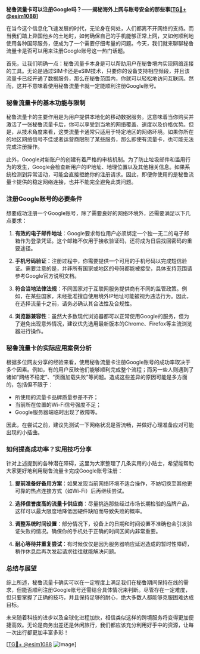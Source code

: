 **秘鲁流量卡可以注册Google吗？——揭秘海外上网与账号安全的那些事[[TG💪+ @esim1088](https://t.me/s/esim1088)]**

在当今这个信息化飞速发展的时代，无论身在何处，人们都离不开网络的支持。而当我们踏上异国他乡的土地时，如何确保自己的手机能够正常上网，又如何顺利地使用各种国际服务，便成为了一个需要仔细考量的问题。今天，我们就来聊聊秘鲁流量卡是否可以用来注册Google账号这一热门话题。

首先，让我们明确一点：秘鲁流量卡本身是可以帮助用户在秘鲁境内实现网络连接的工具。无论是通过SIM卡还是eSIM技术，只要你的设备支持相应频段，并且该流量卡已经开通了数据服务，那么在秘鲁范围内，你就可以轻松地访问互联网。然而，这并不意味着使用秘鲁流量卡就一定能顺利注册Google账号。

### **秘鲁流量卡的基本功能与限制**

秘鲁流量卡的主要作用是为用户提供本地化的移动数据服务。这意味着当你购买并激活了一张秘鲁流量卡后，你可以享受到当地的网络覆盖、速度以及价格优势。但是，从技术角度来看，这类流量卡通常只适用于特定地区的网络环境。如果你所在的地区网络信号不佳或者运营商限制了某些服务，那么即使有流量卡，也可能无法完成注册操作。

此外，Google对新账户的创建有着严格的审核机制。为了防止垃圾邮件和滥用行为的发生，Google会检查新用户的IP地址、地理位置以及其他相关信息。如果系统检测到异常活动，可能会直接拒绝你的注册请求。因此，即便你使用的是秘鲁流量卡提供的稳定网络连接，也并不能完全避免此类问题。

### **注册Google账号的必要条件**

想要成功注册一个Google账号，除了需要良好的网络环境外，还需要满足以下几点要求：

1. **有效的电子邮件地址**：Google要求每位用户必须绑定一个独一无二的电子邮箱作为登录凭证。这个邮箱不仅用于接收验证码，还将成为日后找回密码的重要途径。
   
2. **手机号码验证**：注册过程中，你需要提供一个可用的手机号码以完成短信验证。需要注意的是，并非所有国家或地区的号码都能被接受，具体支持范围请参考Google官方说明文档。

3. **符合当地法律法规**：不同国家对于互联网服务提供商有不同的监管政策。例如，在某些国家，未经批准擅自使用境外IP地址可能被视为违法行为。因此，在选择流量卡之前，请务必确认其合法性及合规性。

4. **浏览器兼容性**：虽然大多数现代浏览器都可以正常使用Google的服务，但为了避免出现意外情况，建议优先选用最新版本的Chrome、Firefox等主流浏览器进行操作。

### **秘鲁流量卡的实际应用案例分析**

根据多位网友分享的经验来看，使用秘鲁流量卡注册Google账号的成功率取决于多个因素。例如，有的用户反映他们能够顺利完成整个流程；而另一些人则遇到了诸如“网络不稳定”、“页面加载失败”等问题。造成这些差异的原因可能是多方面的，包括但不限于：

- 所使用的流量卡品牌质量参差不齐；
- 当前所在位置的Wi-Fi信号强度不足；
- Google服务器端临时出现了故障等。

因此，在尝试之前，建议先测试一下网络状况是否流畅，并做好心理准备应对可能出现的小插曲。

### **如何提高成功率？实用技巧分享**

针对上述提到的各种潜在障碍，这里为大家整理了几条实用的小贴士，希望能帮助大家更好地利用秘鲁流量卡完成Google账号注册：

1. **提前准备好备用方案**：如果发现当前网络环境不适合操作，不妨切换至其他更可靠的热点连接方式（如Wi-Fi）后再继续尝试。

2. **选择信誉度高的流量卡供应商**：尽量挑选那些经过市场长期检验的品牌产品，这样可以最大限度地降低因硬件缺陷而导致失败的概率。

3. **调整系统时间设置**：部分情况下，设备上的日期和时间设置不准确也会引发验证失败的情况。确保你的手机处于正确的时间区间内非常重要。

4. **耐心等待并重复尝试**：有时候仅仅是因为服务器响应延迟造成的暂时性障碍，稍作休息后再次发起请求往往就能解决问题。

### **总结与展望**

综上所述，秘鲁流量卡确实可以在一定程度上满足我们在秘鲁期间保持在线的需求，但能否顺利注册Google账号还需结合具体情况来判断。尽管存在一定难度，但只要掌握了正确的技巧，并且保持足够的耐心，绝大多数人都能够克服困难达成目标。

未来随着科技的进步以及全球化进程加快，相信类似这样的跨境服务将变得更加便捷高效。无论是商务出差还是休闲旅行，我们都应该充分利用好手中的资源，让每一次出行都更加丰富多彩！

[[TG💪+ @esim1088](https://t.me/s/esim1088) ![Image](https://i.postimg.cc/4NQfJmqS/Snipaste-2025-05-13-00-14-12.png)]